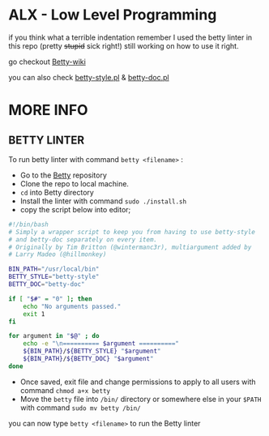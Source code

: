 # ALX - Low Level Programming

if you think what a terrible indentation remember I used the betty linter in this repo (pretty ~~stupid~~ sick right!)
still working on how to use it right.

go checkout [Betty-wiki](https://github.com/holbertonschool/Betty/wiki)

you can also check [betty-style.pl](https://github.com/holbertonschool/Betty/blob/master/betty-style.pl) & [betty-doc.pl](https://github.com/holbertonschool/Betty/blob/master/betty-doc.pl)

# MORE INFO
BETTY LINTER
---
To run betty linter with command `betty <filename>` :
- Go to the [Betty](https://github.com/holbertonschool/Betty) repository
- Clone the repo to local machine.
- `cd` into Betty directory
- Install the linter with command `sudo ./install.sh`
- copy the script below into editor;

```bash
#!/bin/bash
# Simply a wrapper script to keep you from having to use betty-style
# and betty-doc separately on every item.
# Originally by Tim Britton (@wintermanc3r), multiargument added by
# Larry Madeo (@hillmonkey)

BIN_PATH="/usr/local/bin"
BETTY_STYLE="betty-style"
BETTY_DOC="betty-doc"

if [ "$#" = "0" ]; then
    echo "No arguments passed."
    exit 1
fi

for argument in "$@" ; do
    echo -e "\n========== $argument =========="
    ${BIN_PATH}/${BETTY_STYLE} "$argument"
    ${BIN_PATH}/${BETTY_DOC} "$argument"
done
```
- Once saved, exit file and change permissions to apply to all users with command `chmod a+x betty`
- Move the `betty` file into `/bin/` directory or somewhere else in your `$PATH` with command `sudo mv betty /bin/`

you can now type `betty <filename>` to run the Betty linter
